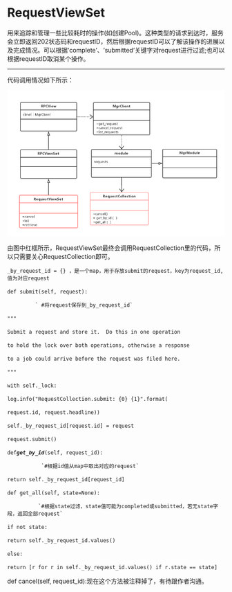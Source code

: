 # RequestViewSet

用来追踪和管理一些比较耗时的操作\(如创建Pool\)。这种类型的请求到达时，服务会立即返回202状态码和requestID，然后根据requestID可以了解该操作的进展以及完成情况。可以根据‘complete’、‘submitted’关键字对request进行过滤;也可以根据requestID取消某个操作。

---

代码调用情况如下所示：

![](/assets/userRequest.png)

由图中红框所示，RequestViewSet最终会调用RequestCollection里的代码，所以只需要关心RequestCollection即可。

`_by_request_id = {} ，是一个map，用于存放submit的request，key为request_id,值为对应request`

`def submit(self, request):`

             ` #将request保存到_by_request_id`

`"""`

`Submit a request and store it.  Do this in one operation`

`to hold the lock over both operations, otherwise a response`

`to a job could arrive before the request was filed here.`

`"""`

`with self._lock:`

`log.info("RequestCollection.submit: {0} {1}".format(`

`request.id, request.headline))`

`self._by_request_id[request.id] = request`

`request.submit()`

`def`_**`get_by_id`**_`(self, request_id):`

               `#根据id值从map中取出对应的request`

`return self._by_request_id[request_id]`

`def get_all(self, state=None):`

              `#根据state过滤，state值可能为completed或submitted，若无state字段，返回全部request`

`if not state:`

`return self._by_request_id.values()`

`else:`

`return [r for r in self._by_request_id.values() if r.state == state]`

def cancel\(self, request\_id\):现在这个方法被注释掉了，有待跟作者沟通。

